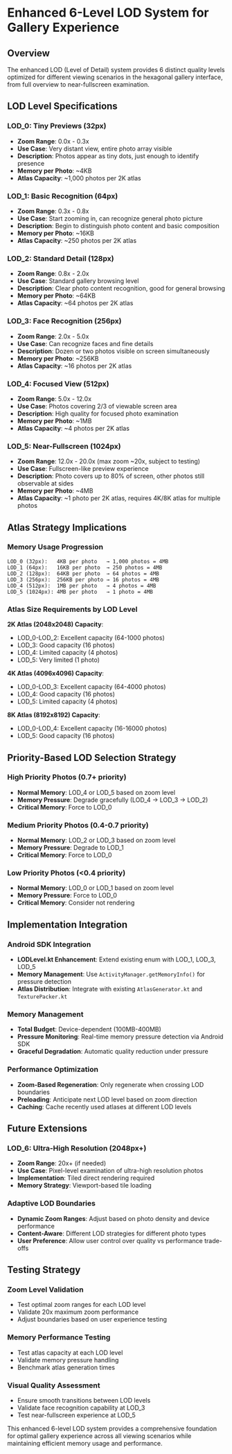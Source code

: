 # Enhanced 6-Level LOD System for Gallery Experience

## Overview

The enhanced LOD (Level of Detail) system provides 6 distinct quality levels optimized for different viewing scenarios in the hexagonal gallery interface, from full overview to near-fullscreen examination.

## LOD Level Specifications

### LOD_0: Tiny Previews (32px)
- **Zoom Range**: 0.0x - 0.3x
- **Use Case**: Very distant view, entire photo array visible
- **Description**: Photos appear as tiny dots, just enough to identify presence
- **Memory per Photo**: ~4KB
- **Atlas Capacity**: ~1,000 photos per 2K atlas

### LOD_1: Basic Recognition (64px)
- **Zoom Range**: 0.3x - 0.8x
- **Use Case**: Start zooming in, can recognize general photo picture
- **Description**: Begin to distinguish photo content and basic composition
- **Memory per Photo**: ~16KB
- **Atlas Capacity**: ~250 photos per 2K atlas

### LOD_2: Standard Detail (128px)
- **Zoom Range**: 0.8x - 2.0x
- **Use Case**: Standard gallery browsing level
- **Description**: Clear photo content recognition, good for general browsing
- **Memory per Photo**: ~64KB
- **Atlas Capacity**: ~64 photos per 2K atlas

### LOD_3: Face Recognition (256px)
- **Zoom Range**: 2.0x - 5.0x
- **Use Case**: Can recognize faces and fine details
- **Description**: Dozen or two photos visible on screen simultaneously
- **Memory per Photo**: ~256KB
- **Atlas Capacity**: ~16 photos per 2K atlas

### LOD_4: Focused View (512px)
- **Zoom Range**: 5.0x - 12.0x
- **Use Case**: Photos covering 2/3 of viewable screen area
- **Description**: High quality for focused photo examination
- **Memory per Photo**: ~1MB
- **Atlas Capacity**: ~4 photos per 2K atlas

### LOD_5: Near-Fullscreen (1024px)
- **Zoom Range**: 12.0x - 20.0x (max zoom ~20x, subject to testing)
- **Use Case**: Fullscreen-like preview experience
- **Description**: Photo covers up to 80% of screen, other photos still observable at sides
- **Memory per Photo**: ~4MB
- **Atlas Capacity**: ~1 photo per 2K atlas, requires 4K/8K atlas for multiple photos

## Atlas Strategy Implications

### Memory Usage Progression
```
LOD_0 (32px):   4KB per photo   → 1,000 photos = 4MB
LOD_1 (64px):   16KB per photo  → 250 photos = 4MB
LOD_2 (128px):  64KB per photo  → 64 photos = 4MB
LOD_3 (256px):  256KB per photo → 16 photos = 4MB
LOD_4 (512px):  1MB per photo   → 4 photos = 4MB
LOD_5 (1024px): 4MB per photo   → 1 photo = 4MB
```

### Atlas Size Requirements by LOD Level

**2K Atlas (2048x2048) Capacity**:
- LOD_0-LOD_2: Excellent capacity (64-1000 photos)
- LOD_3: Good capacity (16 photos)
- LOD_4: Limited capacity (4 photos)
- LOD_5: Very limited (1 photo)

**4K Atlas (4096x4096) Capacity**:
- LOD_0-LOD_3: Excellent capacity (64-4000 photos)
- LOD_4: Good capacity (16 photos)
- LOD_5: Limited capacity (4 photos)

**8K Atlas (8192x8192) Capacity**:
- LOD_0-LOD_4: Excellent capacity (16-16000 photos)
- LOD_5: Good capacity (16 photos)

## Priority-Based LOD Selection Strategy

### High Priority Photos (0.7+ priority)
- **Normal Memory**: LOD_4 or LOD_5 based on zoom level
- **Memory Pressure**: Degrade gracefully (LOD_4 → LOD_3 → LOD_2)
- **Critical Memory**: Force to LOD_0

### Medium Priority Photos (0.4-0.7 priority)
- **Normal Memory**: LOD_2 or LOD_3 based on zoom level
- **Memory Pressure**: Degrade to LOD_1
- **Critical Memory**: Force to LOD_0

### Low Priority Photos (<0.4 priority)
- **Normal Memory**: LOD_0 or LOD_1 based on zoom level
- **Memory Pressure**: Force to LOD_0
- **Critical Memory**: Consider not rendering

## Implementation Integration

### Android SDK Integration
- **LODLevel.kt Enhancement**: Extend existing enum with LOD_1, LOD_3, LOD_5
- **Memory Management**: Use `ActivityManager.getMemoryInfo()` for pressure detection
- **Atlas Distribution**: Integrate with existing `AtlasGenerator.kt` and `TexturePacker.kt`

### Memory Management
- **Total Budget**: Device-dependent (100MB-400MB)
- **Pressure Monitoring**: Real-time memory pressure detection via Android SDK
- **Graceful Degradation**: Automatic quality reduction under pressure

### Performance Optimization
- **Zoom-Based Regeneration**: Only regenerate when crossing LOD boundaries
- **Preloading**: Anticipate next LOD level based on zoom direction
- **Caching**: Cache recently used atlases at different LOD levels

## Future Extensions

### LOD_6: Ultra-High Resolution (2048px+)
- **Zoom Range**: 20x+ (if needed)
- **Use Case**: Pixel-level examination of ultra-high resolution photos
- **Implementation**: Tiled direct rendering required
- **Memory Strategy**: Viewport-based tile loading

### Adaptive LOD Boundaries
- **Dynamic Zoom Ranges**: Adjust based on photo density and device performance
- **Content-Aware**: Different LOD strategies for different photo types
- **User Preference**: Allow user control over quality vs performance trade-offs

## Testing Strategy

### Zoom Level Validation
- Test optimal zoom ranges for each LOD level
- Validate 20x maximum zoom performance
- Adjust boundaries based on user experience testing

### Memory Performance Testing
- Test atlas capacity at each LOD level
- Validate memory pressure handling
- Benchmark atlas generation times

### Visual Quality Assessment
- Ensure smooth transitions between LOD levels
- Validate face recognition capability at LOD_3
- Test near-fullscreen experience at LOD_5

This enhanced 6-level LOD system provides a comprehensive foundation for optimal gallery experience across all viewing scenarios while maintaining efficient memory usage and performance.
